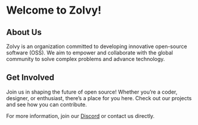 # **Welcome to Zolvy!**

## **About Us**

Zolvy is an organization committed to developing innovative open-source software (OSS). We aim to empower and collaborate with the global community to solve complex problems and advance technology.

## **Get Involved**

Join us in shaping the future of open source! Whether you’re a coder, designer, or enthusiast, there’s a place for you here. Check out our projects and see how you can contribute.

For more information, join our [Discord](https://discord.gg/D4eaUKTJ5X) or contact us directly.
